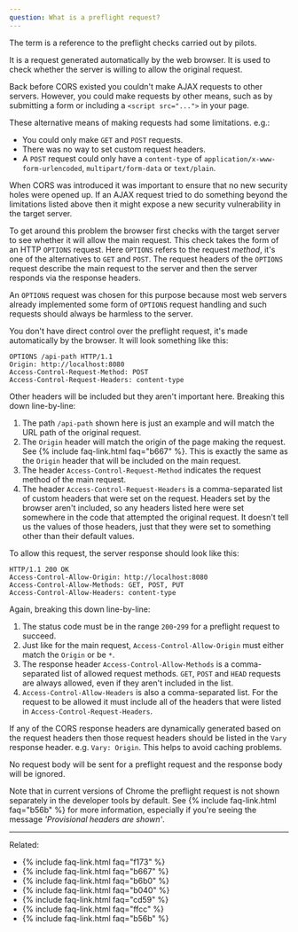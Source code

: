 ```yaml
---
question: What is a preflight request?
---
```


The term is a reference to the preflight checks carried out by pilots.

It is a request generated automatically by the web browser. It is used to check whether the server is willing to allow
the original request.

Back before CORS existed you couldn't make AJAX requests to other servers. However, you could make requests by other
means, such as by submitting a form or including a `<script src="...">` in your page.

These alternative means of making requests had some limitations. e.g.:

* You could only make `GET` and `POST` requests.
* There was no way to set custom request headers.
* A `POST` request could only have a `content-type` of `application/x-www-form-urlencoded`, `multipart/form-data` or
  `text/plain`.

When CORS was introduced it was important to ensure that no new security holes were opened up. If an AJAX request
tried to do something beyond the limitations listed above then it might expose a new security vulnerability in the
target server.

To get around this problem the browser first checks with the target server to see whether it will allow the main
request. This check takes the form of an HTTP `OPTIONS` request. Here `OPTIONS` refers to the request *method*, it's one
of the alternatives to `GET` and `POST`. The request headers of the `OPTIONS` request describe the main request to the
server and then the server responds via the response headers.

An `OPTIONS` request was chosen for this purpose because most web servers already implemented some form of `OPTIONS`
request handling and such requests should always be harmless to the server.

You don't have direct control over the preflight request, it's made automatically by the browser. It will look something
like this:

```
OPTIONS /api-path HTTP/1.1
Origin: http://localhost:8080
Access-Control-Request-Method: POST
Access-Control-Request-Headers: content-type
```

Other headers will be included but they aren't important here. Breaking this down line-by-line:

1. The path `/api-path` shown here is just an example and will match the URL path of the original request.
2. The `Origin` header will match the origin of the page making the request. See {% include faq-link.html faq="b667" %}.
   This is exactly the same as the `Origin` header that will be included on the main request.
3. The header `Access-Control-Request-Method` indicates the request method of the main request.
4. The header `Access-Control-Request-Headers` is a comma-separated list of custom headers that were set on the request.
   Headers set by the browser aren't included, so any headers listed here were set somewhere in the code that attempted
   the original request. It doesn't tell us the values of those headers, just that they were set to something other than
   their default values.

To allow this request, the server response should look like this:

```
HTTP/1.1 200 OK
Access-Control-Allow-Origin: http://localhost:8080
Access-Control-Allow-Methods: GET, POST, PUT
Access-Control-Allow-Headers: content-type
```

Again, breaking this down line-by-line:

1. The status code must be in the range `200`-`299` for a preflight request to succeed.
2. Just like for the main request, `Access-Control-Allow-Origin` must either match the `Origin` or be `*`.
3. The response header `Access-Control-Allow-Methods` is a comma-separated list of allowed request methods. `GET`,
   `POST` and `HEAD` requests are always allowed, even if they aren't included in the list.
4. `Access-Control-Allow-Headers` is also a comma-separated list. For the request to be allowed it must include all of
   the headers that were listed in `Access-Control-Request-Headers`.

If any of the CORS response headers are dynamically generated based on the request headers then those request headers
should be listed in the `Vary` response header. e.g. `Vary: Origin`. This helps to avoid caching problems.

No request body will be sent for a preflight request and the response body will be ignored.

Note that in current versions of Chrome the preflight request is not shown separately in the developer tools by default.
See {% include faq-link.html faq="b56b" %} for more information, especially if you're seeing the message
*'Provisional headers are shown'*.

---

Related:

* {% include faq-link.html faq="f173" %}
* {% include faq-link.html faq="b667" %}
* {% include faq-link.html faq="b6b0" %}
* {% include faq-link.html faq="b040" %}
* {% include faq-link.html faq="cd59" %}
* {% include faq-link.html faq="ffcc" %}
* {% include faq-link.html faq="b56b" %}
